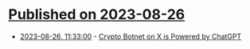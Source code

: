 # [Published on 2023-08-26](index.md)

* [2023-08-26, 11:33:00](https://soylentnews.org/article.pl?sid=23/08/25/0347215&from=rss) - [Crypto Botnet on X is Powered by ChatGPT](https://soylentnews.org/article.pl?sid=23/08/25/0347215&from=rss)
